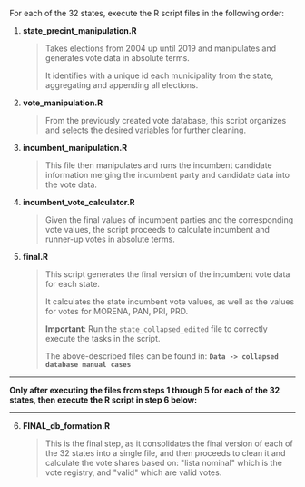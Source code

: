 


For each of the 32 states, execute the R script files in the following order:

1. **state_precint_manipulation.R**
   > Takes elections from 2004 up until 2019 and manipulates and generates vote data in absolute terms.
   >
   > It identifies with a unique id each municipality from the state, aggregating and appending all elections.

2. **vote_manipulation.R**
   > From the previously created vote database, this script organizes and selects the desired variables for further cleaning.

3. **incumbent_manipulation.R**
   > This file then manipulates and runs the incumbent candidate information merging the incumbent party and candidate data into the vote data.

4. **incumbent_vote_calculator.R**
   > Given the final values of incumbent parties and the corresponding vote values, the script proceeds to calculate incumbent and runner-up votes in absolute terms.

5. **final.R**
   > This script generates the final version of the incumbent vote data for each state.
   >
   > It calculates the state incumbent vote values, as well as the values for votes for MORENA, PAN, PRI, PRD.
   >
   > **Important**: Run the `state_collapsed_edited` file to correctly execute the tasks in the script.
   >
   > The above-described files can be found in: **`Data -> collapsed database manual cases`**
   > 
**                                                                                                                       **
   **Only after executing the files from steps 1 through 5 for each of the 32 states, then execute the R script in step 6 below:**
**                                                                                                                       **
     
6. **FINAL_db_formation.R**
    > This is the final step, as it consolidates the final version of each of the 32 states into a single file, and then proceeds to clean it and calculate the vote shares based on: "lista nominal" which is the vote registry, and "valid" which are valid votes. 
